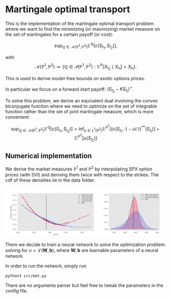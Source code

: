 # Martingale optimal transport

This is the implementation of the martingale optimal transport problem where we want to find the minimizing (or maximizing) market measure on the set of martingales for a certain payoff (or cost):

$$\sup_{\mathbb{Q} \in \mathcal{M}(\mathbb{P}^1, \mathbb{P}^2)} \mathbb{E}^{\mathbb{Q}}\left[c(S_{t_1}, S_{t_2})\right],
\tag{P}$$

with $$\mathcal{M}(\mathbb{P}^1, \mathbb{P}^2) \coloneq \{ \mathbb{Q} \in \mathcal{P}(\mathbb{P}^1, \mathbb{P}^2) : \mathbb{E}^{\mathbb{P}}\left[X_{t_2} \mid X_{t_1}\right] = X_{t_1} \}.$$

This is used to derive model-free bounds on exotic options prices.

In particular we focus on a forward start payoff: $(S_{t_2} - K S_{t_1})^{+}$.

To solve this problem, we derive an equivalent dual involving the convex biconjugate function where we need to optimize on the set of integrable function rather than the set of joint martingale measure, which is more convenient:

$$\sup_{\mathbb{Q} \in \mathcal{M}(\mathbb{P}^1, \mathbb{P}^2)} \mathbb{E}^{\mathbb{Q}}\left[c(S_{t_1}, S_{t_2})\right] = \inf_{u\in L^1(\mathbb{P}^2)} \mathbb{E}^{\mathbb{P}^1}\left[(c(S_{t_1}, \cdot) - u(\cdot))^{\ast \ast}(S_{t_1}) \right] + \mathbb{E}^{\mathbb{P}^2}\left[u(S_{t_2}) \right]$$

## Numerical implementation

We derive the market measures $\mathbb{P}^1$ and $\mathbb{P}^2$ by interpolating SPX option prices (with SVI) and deriving them twice with respect to the strikes. The cdf of these densities lie in the data folder.

![Interpolated smiles and market densities](report/img/illustr.png)

Them we decide to train a neural network to solve the optimization problem: solving for $u = \mathcal{L}(\textbf{W}, \textbf{b})$, where $\textbf{W}, \textbf{b}$ are learnable parameters of a neural network.

In order to run the network, simply run
```
python3 src/mot.py
```

There are no arguments parser but feel free to tweak the parameters in the config file.



